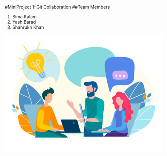 #MiniProject 1: Git Collaboration
##Team Members
1. Sima Kalam
2. Yash Barad
3. Shahrukh Khan

![](/Images/GitCollab.jpg)
